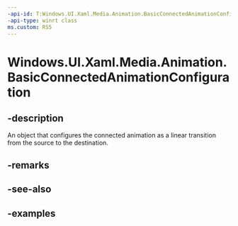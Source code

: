```yaml
---
-api-id: T:Windows.UI.Xaml.Media.Animation.BasicConnectedAnimationConfiguration
-api-type: winrt class
ms.custom: RS5
---
```


<!-- Class syntax.
public class BasicConnectedAnimationConfiguration : ConnectedAnimationConfiguration, ConnectedAnimationConfiguration
-->

# Windows.UI.Xaml.Media.Animation.BasicConnectedAnimationConfiguration

## -description
An object that configures the connected animation as a linear transition from the source to the destination.



## -remarks

## -see-also

## -examples

